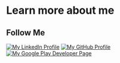 # Learn more about me

## Follow Me

[![My LinkedIn Profile](https://img.shields.io/badge/LinkedIn-0E76A8?logo=linkedin&logoColor=white)](https://www.linkedin.com/in/davide-belvisi/)
[![My GitHub Profile](https://img.shields.io/badge/GitHub-2D333B?logo=github&logoColor=white)](https://github.com/theFreeman96)
[![My Google Play Developer Page](https://img.shields.io/badge/Google_Play-34A853?logo=googleplay&logoColor=white)](https://play.google.com/store/apps/dev?id=8416983635156421581)
